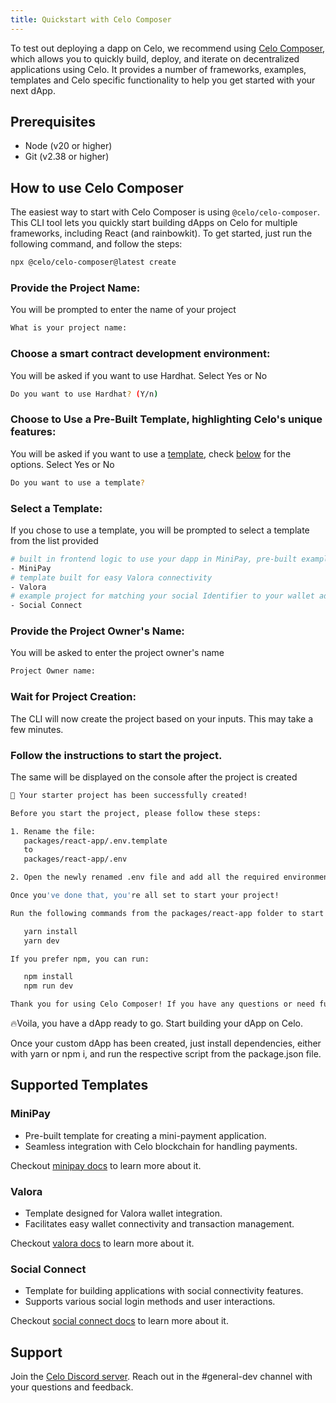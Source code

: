 ```yaml
---
title: Quickstart with Celo Composer
---
```


To test out deploying a dapp on Celo, we recommend using [Celo Composer](https://github.com/celo-org/celo-composer), which allows you to quickly build, deploy, and iterate on decentralized applications using Celo. It provides a number of frameworks, examples, templates and Celo specific functionality to help you get started with your next dApp.

## Prerequisites

- Node (v20 or higher)
- Git (v2.38 or higher)

## How to use Celo Composer

The easiest way to start with Celo Composer is using `@celo/celo-composer`. This CLI tool lets you quickly start building dApps on Celo for multiple frameworks, including React (and rainbowkit). To get started, just run the following command, and follow the steps:

```bash
npx @celo/celo-composer@latest create
```

### Provide the Project Name:

You will be prompted to enter the name of your project

```bash
What is your project name:
```

### Choose a smart contract development environment:

You will be asked if you want to use Hardhat. Select Yes or No

```bash
Do you want to use Hardhat? (Y/n)
```

### Choose to Use a Pre-Built Template, highlighting Celo's unique features:

You will be asked if you want to use a [template](#supported-templates), check [below](#supported-templates) for the options. Select Yes or No

```bash
Do you want to use a template?
```

### Select a Template:

If you chose to use a template, you will be prompted to select a template from the list provided

```bash
# built in frontend logic to use your dapp in MiniPay, pre-built example functions for sign, transact and mint
- MiniPay
# template built for easy Valora connectivity
- Valora
# example project for matching your social Identifier to your wallet address, using GitHub
- Social Connect
```

### Provide the Project Owner's Name:

You will be asked to enter the project owner's name

```bash
Project Owner name:
```

### Wait for Project Creation:

The CLI will now create the project based on your inputs. This may take a few minutes.

### Follow the instructions to start the project.

The same will be displayed on the console after the project is created

```bash
🚀 Your starter project has been successfully created!

Before you start the project, please follow these steps:

1. Rename the file:
   packages/react-app/.env.template
   to
   packages/react-app/.env

2. Open the newly renamed .env file and add all the required environment variables.

Once you've done that, you're all set to start your project!

Run the following commands from the packages/react-app folder to start the project:

   yarn install
   yarn dev

If you prefer npm, you can run:

   npm install
   npm run dev

Thank you for using Celo Composer! If you have any questions or need further assistance, please refer to the README or reach out to our team.
```

🔥Voila, you have a dApp ready to go. Start building your dApp on Celo.

Once your custom dApp has been created, just install dependencies, either with yarn or npm i, and run the respective script from the package.json file.

## Supported Templates

### MiniPay

- Pre-built template for creating a mini-payment application.
- Seamless integration with Celo blockchain for handling payments.

Checkout [minipay docs](https://docs.celo.org/developer/build-on-minipay/overview) to learn more about it.

### Valora

- Template designed for Valora wallet integration.
- Facilitates easy wallet connectivity and transaction management.

Checkout [valora docs](https://docs.valora.xyz/) to learn more about it.

### Social Connect

- Template for building applications with social connectivity features.
- Supports various social login methods and user interactions.

Checkout [social connect docs](https://github.com/celo-org/social-connect) to learn more about it.

## Support

Join the [Celo Discord server](https://chat.celo.org). Reach out in the #general-dev channel with your questions and feedback.
